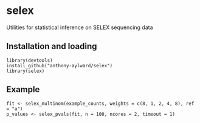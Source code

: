 # selex
Utilities for statistical inference on SELEX sequencing data

## Installation and loading
```
library(devtools)
install_github("anthony-aylward/selex")
library(selex)
```

## Example
```
fit <- selex_multinom(example_counts, weights = c(8, 1, 2, 4, 8), ref = "a")
p_values <- selex_pvals(fit, n = 100, ncores = 2, timeout = 1)
```
